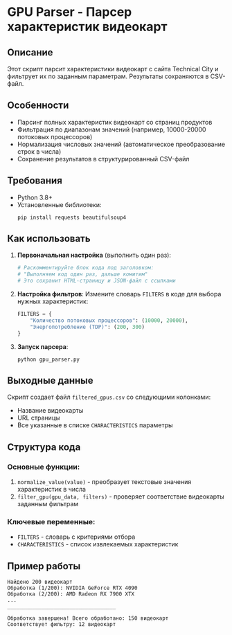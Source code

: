 # GPU Parser - Парсер характеристик видеокарт

## Описание
Этот скрипт парсит характеристики видеокарт с сайта Technical City и фильтрует их по заданным параметрам. Результаты сохраняются в CSV-файл.

## Особенности
- Парсинг полных характеристик видеокарт со страниц продуктов
- Фильтрация по диапазонам значений (например, 10000-20000 потоковых процессоров)
- Нормализация числовых значений (автоматическое преобразование строк в числа)
- Сохранение результатов в структурированный CSV-файл

## Требования
- Python 3.8+
- Установленные библиотеки:
  ```
  pip install requests beautifulsoup4
  ```

## Как использовать

1. **Первоначальная настройка** (выполнить один раз):
   ```python
   # Раскомментируйте блок кода под заголовком:
   # "Выполняем код один раз, дальше комитим"
   # Это сохранит HTML-страницу и JSON-файл с ссылками
   ```

2. **Настройка фильтров**:
   Измените словарь `FILTERS` в коде для выбора нужных характеристик:
   ```python
   FILTERS = {
       "Количество потоковых процессоров": (10000, 20000),
       "Энергопотребление (TDP)": (200, 300)
   }
   ```

3. **Запуск парсера**:
   ```
   python gpu_parser.py
   ```

## Выходные данные
Скрипт создает файл `filtered_gpus.csv` со следующими колонками:
- Название видеокарты
- URL страницы
- Все указанные в списке `CHARACTERISTICS` параметры

## Структура кода

### Основные функции:
1. `normalize_value(value)` - преобразует текстовые значения характеристик в числа
2. `filter_gpu(gpu_data, filters)` - проверяет соответствие видеокарты заданным фильтрам

### Ключевые переменные:
- `FILTERS` - словарь с критериями отбора
- `CHARACTERISTICS` - список извлекаемых характеристик

## Пример работы
```
Найдено 200 видеокарт
Обработка (1/200): NVIDIA GeForce RTX 4090
Обработка (2/200): AMD Radeon RX 7900 XTX
...
___________________________________

Обработка завершена! Всего обработано: 150 видеокарт
Соответствует фильтру: 12 видеокарт
```
